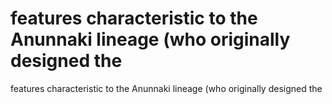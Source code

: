 # features characteristic to the Anunnaki lineage (who originally designed the

features characteristic to the Anunnaki lineage (who originally designed the